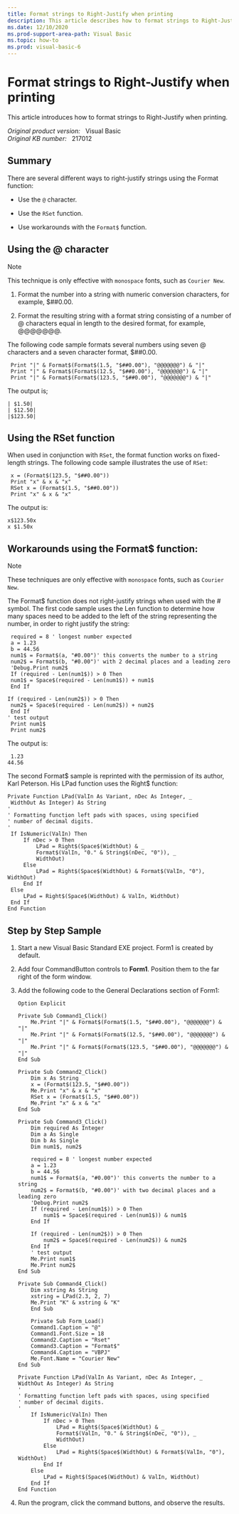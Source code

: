 ```yaml
---
title: Format strings to Right-Justify when printing
description: This article describes how to format strings to Right-Justify when printing.
ms.date: 12/10/2020
ms.prod-support-area-path: Visual Basic
ms.topic: how-to
ms.prod: visual-basic-6
---
```

# Format strings to Right-Justify when printing

This article introduces how to format strings to Right-Justify when printing.

_Original product version:_ &nbsp; Visual Basic  
_Original KB number:_ &nbsp; 217012

## Summary

There are several different ways to right-justify strings using the Format function:

- Use the `@` character.

- Use the `RSet` function.

- Use workarounds with the `Format$` function.

## Using the @ character

> [!NOTE]
> This technique is only effective with `monospace` fonts, such as `Courier New`.

1. Format the number into a string with numeric conversion characters, for example, $##0.00.

2. Format the resulting string with a format string consisting of a number of @ characters equal in length to the desired format, for example, @@@@@@@.

The following code sample formats several numbers using seven @ characters and a seven character format, $##0.00.

```vbnet
 Print "|" & Format$(Format$(1.5, "$##0.00"), "@@@@@@@") & "|"
 Print "|" & Format$(Format$(12.5, "$##0.00"), "@@@@@@@") & "|"
 Print "|" & Format$(Format$(123.5, "$##0.00"), "@@@@@@@") & "|"
```

The output is;

```console
| $1.50|
| $12.50|
|$123.50|
```

## Using the RSet function

When used in conjunction with `RSet`, the format function works on fixed-length strings. The following code sample illustrates the use of `RSet`:

```vbnet
 x = (Format$(123.5, "$##0.00"))
 Print "x" & x & "x"
 RSet x = (Format$(1.5, "$##0.00"))
 Print "x" & x & "x"
```

The output is:

```console
x$123.50x 
x $1.50x
```

## Workarounds using the Format$ function:

> [!NOTE]
> These techniques are only effective with `monospace` fonts, such as `Courier New`.

The Format$ function does not right-justify strings when used with the # symbol. The first code sample uses the Len function to determine how many spaces need to be added to the left of the string representing the number, in order to right justify the string:

```vbnet
 required = 8 ' longest number expected
 a = 1.23
 b = 44.56
 num1$ = Format$(a, "#0.00")' this converts the number to a string
 num2$ = Format$(b, "#0.00")' with 2 decimal places and a leading zero
 'Debug.Print num2$
 If (required - Len(num1$)) > 0 Then
 num1$ = Space$(required - Len(num1$)) + num1$
 End If

If (required - Len(num2$)) > 0 Then
 num2$ = Space$(required - Len(num2$)) + num2$
 End If
' test output
 Print num1$
 Print num2$
```

The output is:

```console
 1.23
44.56
```

The second Format$ sample is reprinted with the permission of its author, Karl Peterson. His LPad function uses the Right$ function:

```vbnet
Private Function LPad(ValIn As Variant, nDec As Integer, _
 WidthOut As Integer) As String
'
' Formatting function left pads with spaces, using specified
' number of decimal digits.
'
 If IsNumeric(ValIn) Then
     If nDec > 0 Then
         LPad = Right$(Space$(WidthOut) & _
         Format$(ValIn, "0." & String$(nDec, "0")), _
         WidthOut)
     Else
         LPad = Right$(Space$(WidthOut) & Format$(ValIn, "0"), WidthOut)
     End If
 Else
     LPad = Right$(Space$(WidthOut) & ValIn, WidthOut)
 End If
End Function
```

## Step by Step Sample

1. Start a new Visual Basic Standard EXE project. Form1 is created by default.

2. Add four CommandButton controls to **Form1**. Position them to the far right of the form window.

3. Add the following code to the General Declarations section of Form1:

    ```vbnet
    Option Explicit
    
    Private Sub Command1_Click()
        Me.Print "|" & Format$(Format$(1.5, "$##0.00"), "@@@@@@@") & "|"
        Me.Print "|" & Format$(Format$(12.5, "$##0.00"), "@@@@@@@") & "|"
        Me.Print "|" & Format$(Format$(123.5, "$##0.00"), "@@@@@@@") & "|"
    End Sub
    
    Private Sub Command2_Click()
        Dim x As String
        x = (Format$(123.5, "$##0.00"))
        Me.Print "x" & x & "x"
        RSet x = (Format$(1.5, "$##0.00"))
        Me.Print "x" & x & "x"
    End Sub
    
    Private Sub Command3_Click()
        Dim required As Integer
        Dim a As Single
        Dim b As Single
        Dim num1$, num2$
        
        required = 8 ' longest number expected
        a = 1.23
        b = 44.56
        num1$ = Format$(a, "#0.00")' this converts the number to a string
        num2$ = Format$(b, "#0.00")' with two decimal places and a leading zero
        'Debug.Print num2$
        If (required - Len(num1$)) > 0 Then
            num1$ = Space$(required - Len(num1$)) & num1$
        End If
        
        If (required - Len(num2$)) > 0 Then
            num2$ = Space$(required - Len(num2$)) & num2$
        End If
        ' test output
        Me.Print num1$
        Me.Print num2$
    End Sub
    
    Private Sub Command4_Click()
        Dim xstring As String
        xstring = LPad(2.3, 2, 7)
        Me.Print "K" & xstring & "K"
        End Sub
        
        Private Sub Form_Load()
        Command1.Caption = "@"
        Command1.Font.Size = 18
        Command2.Caption = "Rset"
        Command3.Caption = "Format$"
        Command4.Caption = "VBPJ"
        Me.Font.Name = "Courier New"
    End Sub
    
    Private Function LPad(ValIn As Variant, nDec As Integer, _
    WidthOut As Integer) As String
    '
    ' Formatting function left pads with spaces, using specified
    ' number of decimal digits.
    '
        If IsNumeric(ValIn) Then
            If nDec > 0 Then
                LPad = Right$(Space$(WidthOut) & _
                Format$(ValIn, "0." & String$(nDec, "0")), _
                WidthOut)
            Else
                LPad = Right$(Space$(WidthOut) & Format$(ValIn, "0"), WidthOut)
            End If
        Else
            LPad = Right$(Space$(WidthOut) & ValIn, WidthOut)
        End If
    End Function
    ```

4. Run the program, click the command buttons, and observe the results.
